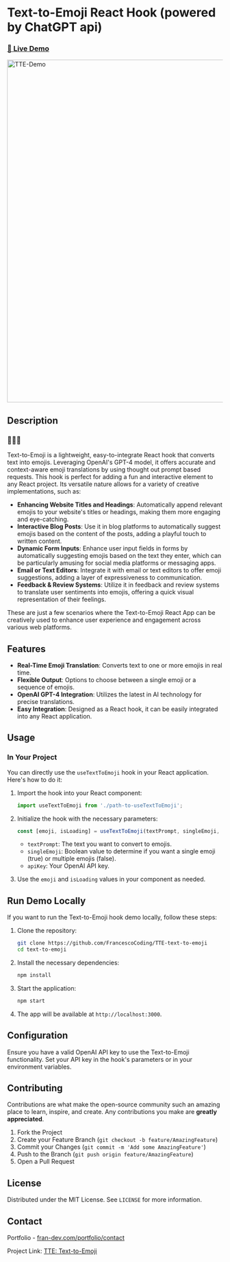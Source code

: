 # Text-to-Emoji React Hook (powered by ChatGPT api)
### [🔗 Live Demo](https://tte.fran-dev.com/)

<img src="https://github.com/FrancescoCoding/TTE-text-to-emoji/assets/64712227/13e5cbcb-a5f0-40f6-b002-a0e7990d132d" alt="TTE-Demo" width="800"/>

## Description
### 📝🔀😃
Text-to-Emoji is a lightweight, easy-to-integrate React hook that converts text into emojis. Leveraging OpenAI's GPT-4 model, it offers accurate and context-aware emoji translations by using thought out prompt based requests. This hook is perfect for adding a fun and interactive element to any React project. Its versatile nature allows for a variety of creative implementations, such as:

- **Enhancing Website Titles and Headings**: Automatically append relevant emojis to your website's titles or headings, making them more engaging and eye-catching.
- **Interactive Blog Posts**: Use it in blog platforms to automatically suggest emojis based on the content of the posts, adding a playful touch to written content.
- **Dynamic Form Inputs**: Enhance user input fields in forms by automatically suggesting emojis based on the text they enter, which can be particularly amusing for social media platforms or messaging apps.
- **Email or Text Editors**: Integrate it with email or text editors to offer emoji suggestions, adding a layer of expressiveness to communication.
- **Feedback & Review Systems**: Utilize it in feedback and review systems to translate user sentiments into emojis, offering a quick visual representation of their feelings.

These are just a few scenarios where the Text-to-Emoji React App can be creatively used to enhance user experience and engagement across various web platforms.

## Features
- **Real-Time Emoji Translation**: Converts text to one or more emojis in real time.
- **Flexible Output**: Options to choose between a single emoji or a sequence of emojis.
- **OpenAI GPT-4 Integration**: Utilizes the latest in AI technology for precise translations.
- **Easy Integration**: Designed as a React hook, it can be easily integrated into any React application.

## Usage
### In Your Project

You can directly use the `useTextToEmoji` hook in your React application. Here's how to do it:

1. Import the hook into your React component:

    ```javascript
    import useTextToEmoji from './path-to-useTextToEmoji';
    ```

2. Initialize the hook with the necessary parameters:

    ```javascript
    const [emoji, isLoading] = useTextToEmoji(textPrompt, singleEmoji, apiKey);
    ```

    - `textPrompt`: The text you want to convert to emojis.
    - `singleEmoji`: Boolean value to determine if you want a single emoji (true) or multiple emojis (false).
    - `apiKey`: Your OpenAI API key.

3. Use the `emoji` and `isLoading` values in your component as needed.

## Run Demo Locally

If you want to run the Text-to-Emoji hook demo locally, follow these steps:

1. Clone the repository:

    ```bash
    git clone https://github.com/FrancescoCoding/TTE-text-to-emoji
    cd text-to-emoji
    ```

2. Install the necessary dependencies:

    ```bash
    npm install
    ```
    
3. Start the application:

    ```bash
    npm start
    ```

4. The app will be available at `http://localhost:3000`.

## Configuration

Ensure you have a valid OpenAI API key to use the Text-to-Emoji functionality. Set your API key in the hook's parameters or in your environment variables.

## Contributing

Contributions are what make the open-source community such an amazing place to learn, inspire, and create. Any contributions you make are **greatly appreciated**.

1. Fork the Project
2. Create your Feature Branch (`git checkout -b feature/AmazingFeature`)
3. Commit your Changes (`git commit -m 'Add some AmazingFeature'`)
4. Push to the Branch (`git push origin feature/AmazingFeature`)
5. Open a Pull Request

## License

Distributed under the MIT License. See `LICENSE` for more information.

## Contact

Portfolio - [fran-dev.com/portfolio/contact](https://fran-dev.com/portfolio#about/contact)

Project Link: [TTE: Text-to-Emoji](https://github.com/FrancescoCoding/TTE-text-to-emoji)


